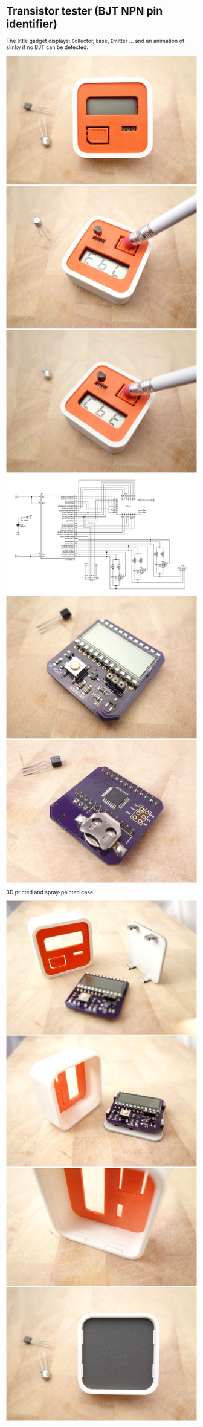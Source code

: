 Transistor tester (BJT NPN pin identifier)
==========================================

The little gadget displays: `C`ollector, `b`ase, `E`mitter ... and an animation of slinky if no BJT can be detected.

<img src="https://github.com/artbek/transistor_tester/blob/master/images/tt_case_front.jpg" />
<img src="https://github.com/artbek/transistor_tester/blob/master/images/tt_display_cbe1.jpg" />
<img src="https://github.com/artbek/transistor_tester/blob/master/images/tt_display_cbe2.jpg" />

<img src="https://github.com/artbek/transistor_tester/blob/master/images/tt_schematics.png" />
<img src="https://github.com/artbek/transistor_tester/blob/master/images/tt_pcb_front.jpg" />
<img src="https://github.com/artbek/transistor_tester/blob/master/images/tt_pcb_back.jpg" />

3D printed and spray-painted case.

<img src="https://github.com/artbek/transistor_tester/blob/master/images/tt_case_assembly1.jpg" />
<img src="https://github.com/artbek/transistor_tester/blob/master/images/tt_case_assembly2.jpg" />
<img src="https://github.com/artbek/transistor_tester/blob/master/images/tt_case_clips.jpg" />
<img src="https://github.com/artbek/transistor_tester/blob/master/images/tt_case_back.jpg" />

